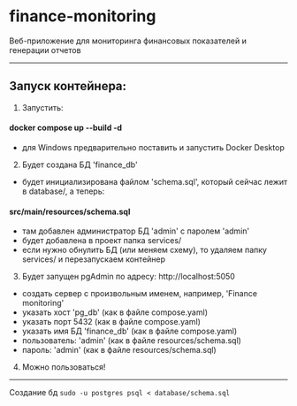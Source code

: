 # finance-monitoring
Веб-приложение для мониторинга финансовых показателей и генерации отчетов


---

## Запуск контейнера:

1. Запустить:
####  docker compose up --build -d
-  для Windows предварительно поставить и запустить Docker Desktop  

2. Будет создана БД 'finance_db'
 - будет инициализирована файлом 'schema.sql', который сейчас лежит в database/, а теперь:
#### src/main/resources/schema.sql
 - там добавлен администратор БД 'admin' с паролем 'admin'
 - будет добавлена в проект папка services/
 - если нужно обнулить БД (или меняем схему), то удаляем папку services/ и перезапускаем контейнер

3. Будет запущен pgAdmin по адресу:  http://localhost:5050
-  создать сервер с произвольным именем, например, 'Finance monitoring'
-  указать хост 'pg_db' (как в файле compose.yaml)
-  указать порт 5432 (как в файле compose.yaml)
-  указать имя БД 'finance_db' (как в файле compose.yaml)
-  пользователь: 'admin' (как в файле resources/schema.sql)
-  пароль: 'admin' (как в файле resources/schema.sql)

4. Можно пользоваться!

---


Создание бд
`sudo -u postgres psql < database/schema.sql`